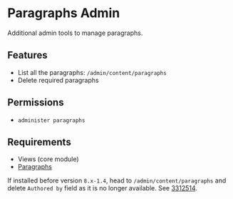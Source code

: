 # Paragraphs Admin

Additional admin tools to manage paragraphs.

## Features

* List all the paragraphs: `/admin/content/paragraphs`
* Delete required paragraphs

## Permissions

* `administer paragraphs`

## Requirements

* Views (core module)
* [Paragraphs](https://www.drupal.org/project/paragraphs)

If installed before version `8.x-1.4`, head to `/admin/content/paragraphs`
and delete `Authored by` field as it is no longer available. 
See [3312514](https://www.drupal.org/project/paragraphs_admin/issues/3312514).
